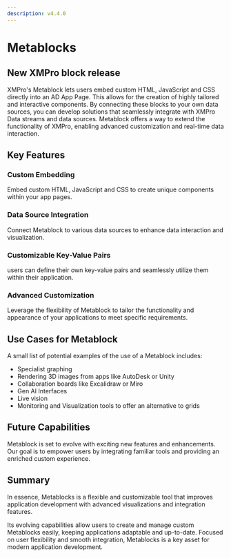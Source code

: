```yaml
---
description: v4.4.0
---
```


# Metablocks

## New XMPro block release

XMPro's Metablock lets users embed custom HTML, JavaScript and CSS directly into an AD App Page. This allows for the creation of highly tailored and interactive components. By connecting these blocks to your own data sources, you can develop solutions that seamlessly integrate with XMPro Data streams and data sources. Metablock offers a way to extend the functionality of XMPro, enabling advanced customization and real-time data interaction.

## Key Features

### **Custom Embedding**

Embed custom HTML, JavaScript and CSS to create unique components within your app pages.

### **Data Source Integration**

Connect Metablock to various data sources to enhance data interaction and visualization.

### Customizable Key-Value Pairs

users can define their own key-value pairs and seamlessly utilize them within their application.

### Advanced Customization

Leverage the flexibility of Metablock to tailor the functionality and appearance of your applications to meet specific requirements.

## Use Cases for Metablock

A small list of potential examples of the use of a Metablock includes:

* Specialist graphing
* Rendering 3D images from apps like AutoDesk or Unity
* Collaboration boards like Excalidraw or Miro
* Gen AI Interfaces
* Live vision
* Monitoring and Visualization tools to offer an alternative to grids

## **Future Capabilities**

Metablock is set to evolve with exciting new features and enhancements. Our goal is to empower users by integrating familiar tools and providing an enriched custom experience.

## Summary

In essence, Metablocks is a flexible and customizable tool that improves application development with advanced visualizations and integration features.

Its evolving capabilities allow users to create and manage custom Metablocks easily, keeping applications adaptable and up-to-date. Focused on user flexibility and smooth integration, Metablocks is a key asset for modern application development.
